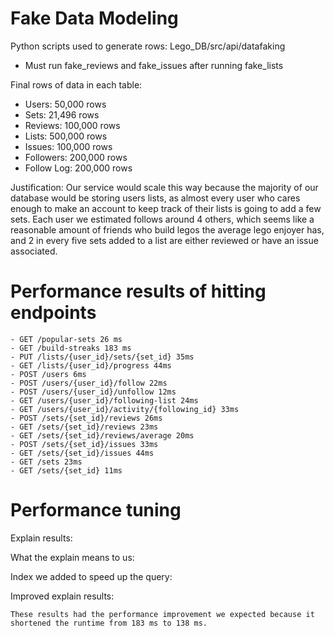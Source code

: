 # Fake Data Modeling

Python scripts used to generate rows: Lego_DB/src/api/datafaking

- Must run fake_reviews and fake_issues after running fake_lists

Final rows of data in each table:

- Users: 50,000 rows
- Sets: 21,496 rows
- Reviews: 100,000 rows
- Lists: 500,000 rows
- Issues: 100,000 rows
- Followers: 200,000 rows
- Follow Log: 200,000 rows

Justification:
Our service would scale this way because the majority of our database would be storing users lists, as almost every user who cares enough to make an account to keep track of their lists is going to add a few sets. Each user we estimated follows around 4 others, which seems like a reasonable amount of friends who build legos the average lego enjoyer has, and 2 in every five sets added to a list are either reviewed or have an issue associated.

# Performance results of hitting endpoints

    - GET /popular-sets 26 ms
    - GET /build-streaks 183 ms
    - PUT /lists/{user_id}/sets/{set_id} 35ms
    - GET /lists/{user_id}/progress 44ms
    - POST /users 6ms
    - POST /users/{user_id}/follow 22ms
    - POST /users/{user_id}/unfollow 12ms
    - GET /users/{user_id}/following-list 24ms
    - GET /users/{user_id}/activity/{following_id} 33ms
    - POST /sets/{set_id}/reviews 26ms
    - GET /sets/{set_id}/reviews 23ms
    - GET /sets/{set_id}/reviews/average 20ms
    - POST /sets/{set_id}/issues 33ms
    - GET /sets/{set_id}/issues 44ms
    - GET /sets 23ms
    - GET /sets/{set_id} 11ms
    
# Performance tuning
Explain results:


What the explain means to us:


Index we added to speed up the query:


Improved explain results:


    These results had the performance improvement we expected because it shortened the runtime from 183 ms to 138 ms.


